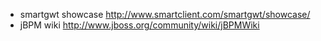   * smartgwt showcase http://www.smartclient.com/smartgwt/showcase/
  * jBPM wiki http://www.jboss.org/community/wiki/jBPMWiki